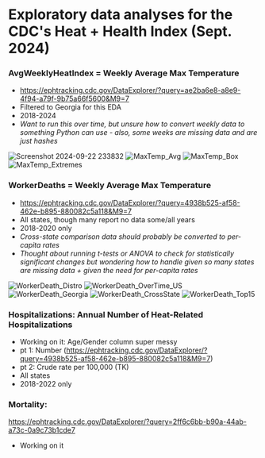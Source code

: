 # Exploratory data analyses for the CDC's Heat + Health Index (Sept. 2024)

### AvgWeeklyHeatIndex = Weekly Average Max Temperature
  - https://ephtracking.cdc.gov/DataExplorer/?query=ae2ba6e8-a8e9-4f94-a79f-9b75a66f5600&M9=7
  - Filtered to Georgia for this EDA
  - 2018-2024
  - _Want to run this over time, but unsure how to convert weekly data to something Python can use - also, some weeks are missing data and are just hashes_

![Screenshot 2024-09-22 233832](https://github.com/user-attachments/assets/ea7f847e-c7fb-41ff-81e8-5bace97817b2)
![MaxTemp_Avg](https://github.com/user-attachments/assets/893d424f-c355-49fd-a6df-bbcf920522b9)
![MaxTemp_Box](https://github.com/user-attachments/assets/323dee73-84d0-4a3a-8bab-e98ca7a9a2ab)
![MaxTemp_Extremes](https://github.com/user-attachments/assets/2f6dfe63-f872-4e99-a8c0-72fab42d443d)

### WorkerDeaths = Weekly Average Max Temperature
  - https://ephtracking.cdc.gov/DataExplorer/?query=4938b525-af58-462e-b895-880082c5a118&M9=7 
  - All states, though many report no data some/all years
  - 2018-2020 only
  - _Cross-state comparison data should probably be converted to per-capita rates_
  - _Thought about running t-tests or ANOVA to check for statistically significant changes but wondering how to handle given so many states are missing data + given the need for per-capita rates_

![WorkerDeath_Distro](https://github.com/user-attachments/assets/159fd85b-2b1a-4021-b3b6-dae86b168a6a)
![WorkerDeath_OverTime_US](https://github.com/user-attachments/assets/7efc0793-31e3-4555-a916-d4057addb0d6)
![WorkerDeath_Georgia](https://github.com/user-attachments/assets/8e36be41-90d1-423b-99bb-5fb85ffa3645)
![WorkerDeath_CrossState](https://github.com/user-attachments/assets/08eda04b-c161-4b5c-b0cb-844330a3fd37)
![WorkerDeath_Top15](https://github.com/user-attachments/assets/603a0e54-244e-46f0-ad29-d80451612d3d)

### Hospitalizations: Annual Number of Heat-Related Hospitalizations
  - Working on it: Age/Gender column super messy
  - pt 1: Number (https://ephtracking.cdc.gov/DataExplorer/?query=4938b525-af58-462e-b895-880082c5a118&M9=7)
  - pt 2: Crude rate per 100,000 (TK)
  - All states
  - 2018-2022 only

### Mortality: 
https://ephtracking.cdc.gov/DataExplorer/?query=2ff6c6bb-b90a-44ab-a73c-0a9c73b1cde7 
  - Working on it
